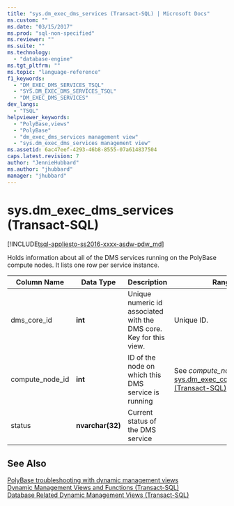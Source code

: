 ```yaml
---
title: "sys.dm_exec_dms_services (Transact-SQL) | Microsoft Docs"
ms.custom: ""
ms.date: "03/15/2017"
ms.prod: "sql-non-specified"
ms.reviewer: ""
ms.suite: ""
ms.technology: 
  - "database-engine"
ms.tgt_pltfrm: ""
ms.topic: "language-reference"
f1_keywords: 
  - "DM_EXEC_DMS_SERVICES_TSQL"
  - "SYS.DM_EXEC_DMS_SERVICES_TSQL"
  - "DM_EXEC_DMS_SERVICES"
dev_langs: 
  - "TSQL"
helpviewer_keywords: 
  - "PolyBase,views"
  - "PolyBase"
  - "dm_exec_dms_services management view"
  - "sys.dm_exec_dms_services management view"
ms.assetid: 6ac47eef-4293-46b8-8555-07a614837504
caps.latest.revision: 7
author: "JennieHubbard"
ms.author: "jhubbard"
manager: "jhubbard"
---
```

# sys.dm_exec_dms_services (Transact-SQL)
[!INCLUDE[tsql-appliesto-ss2016-xxxx-asdw-pdw_md](../../includes/tsql-appliesto-ss2016-xxxx-asdw-pdw-md.md)]

  Holds information about all of the DMS services running on the PolyBase compute nodes. It lists one row per service instance.  
  
|Column Name|Data Type|Description|Range|  
|-----------------|---------------|-----------------|-----------|  
|dms_core_id|**int**|Unique numeric id associated with the DMS core. Key for this view.|Unique ID.|  
|compute_node_id|**int**|ID of the node on which this DMS service is running|See *compute_node_id* in [sys.dm_exec_compute_nodes &#40;Transact-SQL&#41;](../../relational-databases/system-dynamic-management-views/sys-dm-exec-compute-nodes-transact-sql.md).|  
|status|**nvarchar(32)**|Current status of the DMS service||  
  
## See Also  
 [PolyBase troubleshooting with dynamic management views](http://msdn.microsoft.com/library/ce9078b7-a750-4f47-b23e-90b83b783d80)   
 [Dynamic Management Views and Functions &#40;Transact-SQL&#41;](../Topic/Dynamic%20Management%20Views%20and%20Functions%20\(Transact-SQL\).md)   
 [Database Related Dynamic Management Views &#40;Transact-SQL&#41;](../../relational-databases/system-dynamic-management-views/database-related-dynamic-management-views-transact-sql.md)  
  
  